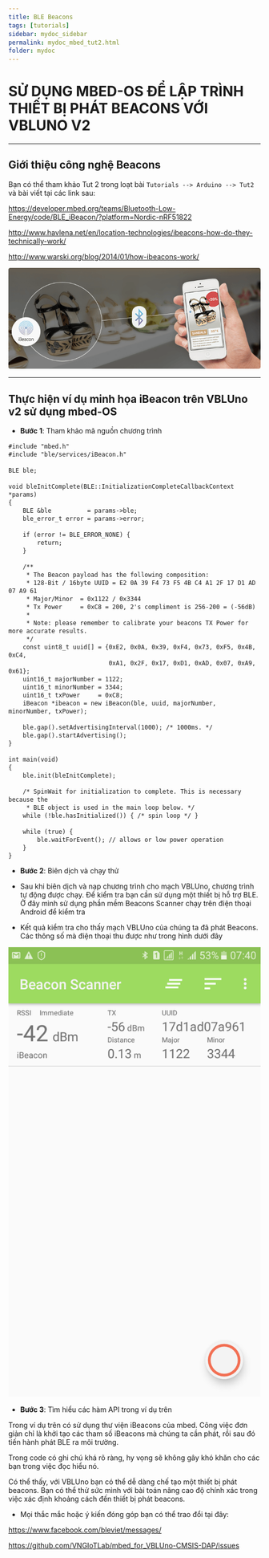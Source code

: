 ```yaml
---
title: BLE Beacons
tags: [tutorials]
sidebar: mydoc_sidebar
permalink: mydoc_mbed_tut2.html
folder: mydoc
---
```


# SỬ DỤNG MBED-OS ĐỂ LẬP TRÌNH THIẾT BỊ PHÁT BEACONS VỚI VBLUNO V2

***
## Giới thiệu công nghệ Beacons

Bạn có thể tham khảo Tut 2  trong loạt bài `Tutorials --> Arduino --> Tut2` và bài viết tại các link sau:

https://developer.mbed.org/teams/Bluetooth-Low-Energy/code/BLE_iBeacon/?platform=Nordic-nRF51822

http://www.havlena.net/en/location-technologies/ibeacons-how-do-they-technically-work/

http://www.warski.org/blog/2014/01/how-ibeacons-work/

![](images/mbed/tut/tut2/1.png) 

***
## Thực hiện ví dụ minh họa iBeacon trên VBLUno v2 sử dụng mbed-OS

* **Bước 1**: Tham khảo mã nguồn chương trình

```
#include "mbed.h"
#include "ble/services/iBeacon.h"

BLE ble;
    
void bleInitComplete(BLE::InitializationCompleteCallbackContext *params)
{
    BLE &ble          = params->ble;
    ble_error_t error = params->error;

    if (error != BLE_ERROR_NONE) {
        return;
    }
    
    /**
     * The Beacon payload has the following composition:
     * 128-Bit / 16byte UUID = E2 0A 39 F4 73 F5 4B C4 A1 2F 17 D1 AD 07 A9 61
     * Major/Minor  = 0x1122 / 0x3344
     * Tx Power     = 0xC8 = 200, 2's compliment is 256-200 = (-56dB)
     *
     * Note: please remember to calibrate your beacons TX Power for more accurate results.
     */
    const uint8_t uuid[] = {0xE2, 0x0A, 0x39, 0xF4, 0x73, 0xF5, 0x4B, 0xC4,
                            0xA1, 0x2F, 0x17, 0xD1, 0xAD, 0x07, 0xA9, 0x61};
    uint16_t majorNumber = 1122;
    uint16_t minorNumber = 3344;
    uint16_t txPower     = 0xC8;
    iBeacon *ibeacon = new iBeacon(ble, uuid, majorNumber, minorNumber, txPower);

    ble.gap().setAdvertisingInterval(1000); /* 1000ms. */
    ble.gap().startAdvertising();
}

int main(void)
{
    ble.init(bleInitComplete);
    
    /* SpinWait for initialization to complete. This is necessary because the
     * BLE object is used in the main loop below. */
    while (!ble.hasInitialized()) { /* spin loop */ }

    while (true) {
        ble.waitForEvent(); // allows or low power operation
    }
}
```

* **Bước 2**: Biên dịch và chạy thử

* Sau khi biên dịch và nạp chương trình cho mạch VBLUno, chương trình tự động được chạy. Để kiểm tra bạn cần sử dụng một thiết bị hỗ trợ BLE. Ở đây mình sử dụng phần mềm Beacons Scanner chạy trên điện thoại Android  để kiểm tra

* Kết quả kiểm tra cho thấy mạch VBLUno của chúng ta đã phát Beacons. Các thông số mà điện thoại thu được như trong hình dưới đây

![](images/mbed/tut/tut2/2.png) 


* **Bước 3**: Tìm hiểu các hàm API  trong ví dụ trên

Trong ví dụ trên có sử dụng thư viện iBeacons của mbed. Công việc đơn giản chỉ là khởi tạo các tham số iBeacons mà chúng ta cần phát, rồi sau đó tiến hành phát BLE ra môi trường.

Trong code có ghi chú khá rõ ràng, hy vọng sẽ không gây khó khăn cho  các bạn trong việc đọc hiểu nó.

Có thể thấy, với VBLUno bạn có thể dễ dàng chế tạo một thiết bị phát beacons. Bạn có thể thử sức mình với bài toán nâng cao độ chính xác trong việc xác định khoảng cách đến thiết bị phát beacons.

* Mọi thắc mắc hoặc ý kiến đóng góp bạn có thể trao đổi tại đây:

https://www.facebook.com/bleviet/messages/

https://github.com/VNGIoTLab/mbed_for_VBLUno-CMSIS-DAP/issues
